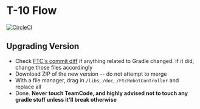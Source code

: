 # T-10 Flow

[![CircleCI](https://circleci.com/gh/nhs-t10/flow.svg?style=svg)](https://circleci.com/gh/nhs-t10/flow)

## Upgrading Version

* Check [FTC's commit diff](https://github.com/ftctechnh/ftc_app/commits/master) if anything related to Gradle changed. If it did, change those files accordingly
* Download ZIP of the new version -- do not attempt to merge
* With a file manager, drag in `/libs`, `/doc`, `/FtcRobotController` and replace all
* Done. **Never touch TeamCode, and highly advised not to touch any gradle stuff unless it'll break otherwise**

